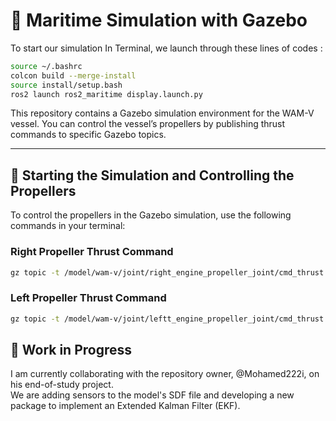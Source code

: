 # 🚤 Maritime Simulation with Gazebo



To start our simulation In Terminal, we launch through these lines of codes :

```bash
source ~/.bashrc
colcon build --merge-install
source install/setup.bash
ros2 launch ros2_maritime display.launch.py
```




This repository contains a Gazebo simulation environment for the WAM-V vessel. You can control the vessel’s propellers by publishing thrust commands to specific Gazebo topics.

---

## 🚤 Starting the Simulation and Controlling the Propellers

To control the propellers in the Gazebo simulation, use the following commands in your terminal:

### Right Propeller Thrust Command

```bash
gz topic -t /model/wam-v/joint/right_engine_propeller_joint/cmd_thrust -m gz.msgs.Double -p 'data: 100.00'

```

### Left Propeller Thrust Command

```bash
gz topic -t /model/wam-v/joint/leftt_engine_propeller_joint/cmd_thrust -m gz.msgs.Double -p 'data: 100.00'
```
## 🚧 Work in Progress

I am currently collaborating with the repository owner, @Mohamed222i, on his end-of-study project.  
We are adding sensors to the model's SDF file and developing a new package to implement an Extended Kalman Filter (EKF).
